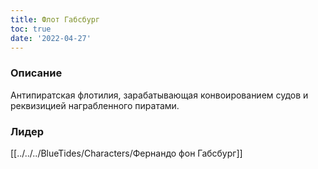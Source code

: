 ```yaml
---
title: Флот Габсбург
toc: true
date: '2022-04-27'
---
```


### Описание
Антипиратская флотилия, зарабатывающая конвоированием судов и реквизицией награбленного пиратами.

### Лидер
[[../../../BlueTides/Characters/Фернандо фон Габсбург]]